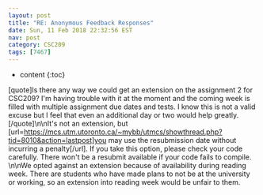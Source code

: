 ```yaml
---
layout: post
title: "RE: Anonymous Feedback Responses"
date: Sun, 11 Feb 2018 22:32:56 EST
nav: post
category: CSC209
tags: [7467]
---
```


* content
{:toc}

[quote]Is there any way we could get an extension on the assignment 2 for CSC209? I'm having trouble with it at the moment and the coming week is filled with multiple assignment due dates and tests. I know this is not a valid excuse but I feel that even an additional day or two would help greatly. [/quote]\n\nIt's not an extension, but [url=https://mcs.utm.utoronto.ca/~mybb/utmcs/showthread.php?tid=8010&action=lastpost]you may use the resubmission date without incurring a penalty[/url]. If you take this option, please check your code carefully. There won't be a resubmit available if your code fails to compile.  \n\nWe opted against an extension because of availability during reading week. There are students who have made plans to not be at the university or working, so an extension into reading week would be unfair to them.
<!-- more -->
<p></p>
